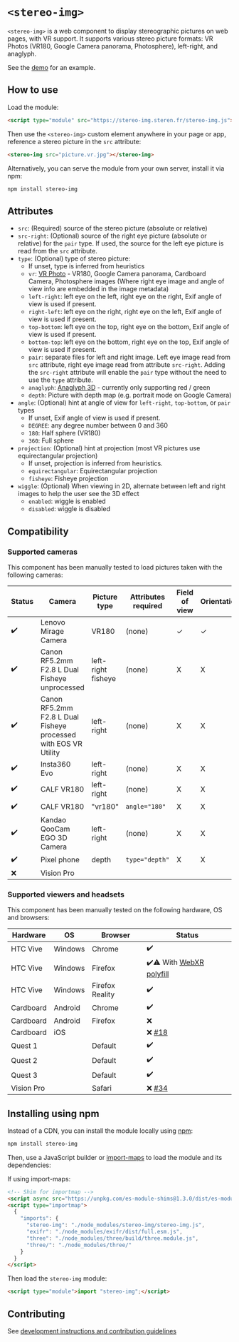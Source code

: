 # `<stereo-img>`

`<stereo-img>` is a web component to display stereographic pictures on web pages, with VR support.
It supports various stereo picture formats: VR Photos (VR180, Google Camera panorama, Photosphere), left-right, and anaglyph.

See the [demo](https://stereo-img.steren.fr/) for an example.

## How to use

Load the module:

```html
<script type="module" src="https://stereo-img.steren.fr/stereo-img.js"></script>
```

Then use the `<stereo-img>` custom element anywhere in your page or app, reference a stereo picture in the `src` attribute:

```html
<stereo-img src="picture.vr.jpg"></stereo-img>
```

Alternatively, you can serve the module from your own server, install it via npm:

```bash
npm install stereo-img
```

## Attributes

* `src`: (Required) source of the stereo picture (absolute or relative)
* `src-right`: (Optional) source of the right eye picture (absolute or relative) for the `pair` type. If used, the source for the left eye picture is read from the `src` attribute.
* `type`: (Optional) type of stereo picture:
  - If unset, type is inferred from heuristics
  - `vr`: [VR Photo](https://developers.google.com/vr/reference/cardboard-camera-vr-photo-format) - VR180, Google Camera panorama, Cardboard Camera, Photosphere images (Where right eye image and angle of view info are embedded in the image metadata) 
  - `left-right`: left eye on the left, right eye on the right, Exif angle of view is used if present.
  - `right-left`: left eye on the right, right eye on the left, Exif angle of view is used if present.
  - `top-bottom`: left eye on the top, right eye on the bottom, Exif angle of view is used if present.
  - `bottom-top`: left eye on the bottom, right eye on the top, Exif angle of view is used if present.
  - `pair`: separate files for left and right image. Left eye image read from `src` attribute, right eye image read from attribute `src-right`. Adding the `src-right` attribute will enable the `pair` type without the need to use the `type` attribute.
  - `anaglyph`: [Anaglyph 3D](https://en.wikipedia.org/wiki/Anaglyph_3D) - currently only supporting red / green
  - `depth`: Picture with depth map (e.g. portrait mode on Google Camera)
* `angle`: (Optional) hint at angle of view for `left-right`, `top-bottom`, or `pair` types
  - If unset, Exif angle of view is used if present.
  - `DEGREE`: any degree number between 0 and 360
  - `180`: Half sphere (VR180)
  - `360`: Full sphere
* `projection`: (Optional) hint at projection (most VR pictures use equirectangular projection)
  - If unset, projection is inferred from heuristics.
  - `equirectangular`: Equirectangular projection
  - `fisheye`: Fisheye projection
* `wiggle`: (Optional) When viewing in 2D, alternate between left and right images to help the user see the 3D effect
  - `enabled`: wiggle is enabled
  - `disabled`: wiggle is disabled

## Compatibility

### Supported cameras

This component has been manually tested to load pictures taken with the following cameras:

| Status | Camera                              | Picture type        | Attributes required                   |  Field of view | Orientation |
| ------ | ----------------------------------- | ------------------- | ------------------------------------- | ------------- | ----------- |
| ✔️     | Lenovo Mirage Camera                | VR180               | (none)                                |  ✓           | ✓ 
| ✔️     | Canon RF5.2mm F2.8 L Dual Fisheye unprocessed | left-right fisheye           | (none)             |  X           | X 
| ✔️     | Canon RF5.2mm F2.8 L Dual Fisheye processed with EOS VR Utility | left-right | (none)             |  X           | X 
| ✔️     | Insta360 Evo                        | left-right          | (none)                                |  X           | X 
| ✔️     | CALF VR180                          | left-right          | (none)                                |  X           | X 
| ✔️     | CALF VR180                          | "vr180"             | `angle="180"`                         |  X           | X 
| ✔️     | Kandao QooCam EGO 3D Camera         | left-right          | (none)                                |  X           | X 
| ✔️     | Pixel phone                         | depth               | `type="depth"`                        |  X           | X 
| ❌     | Vision Pro                          |                     |                                       |              | 

### Supported viewers and headsets

This component has been manually tested on the following hardware, OS and browsers:

| Hardware    | OS          | Browser         | Status |
| ----------- | -------     | --------------- | ------ |
| HTC Vive    | Windows     | Chrome          | ✔️
| HTC Vive    | Windows     | Firefox         | ✔️⚠️ With [WebXR polyfill](https://github.com/immersive-web/webxr-polyfill)
| HTC Vive    | Windows     | Firefox Reality | ✔️
| Cardboard   | Android     | Chrome          | ✔️
| Cardboard   | Android     | Firefox         | ❌
| Cardboard   | iOS         |                 | ❌ [#18](https://github.com/steren/stereo-img/issues/18)
| Quest 1     |             | Default         | ✔️
| Quest 2     |             | Default         | ✔️️
| Quest 3     |             | Default         | ✔️️
| Vision Pro  |             | Safari          | ❌ [#34](https://github.com/steren/stereo-img/issues/34)

## Installing using npm

Instead of a CDN, you can install the module locally using [npm](https://www.npmjs.com/):

```bash
npm install stereo-img
```

Then, use a JavaScript builder or [import-maps](https://github.com/WICG/import-maps) to load the module and its dependencies:

If using import-maps:

```html
<!-- Shim for importmap -->
<script async src="https://unpkg.com/es-module-shims@1.3.0/dist/es-module-shims.js"></script>
<script type="importmap">
  {
    "imports": {
      "stereo-img": "./node_modules/stereo-img/stereo-img.js",
      "exifr": "./node_modules/exifr/dist/full.esm.js",
      "three": "./node_modules/three/build/three.module.js",
      "three/": "./node_modules/three/"
    }
  }
</script>
```

Then load the `stereo-img` module:

```html
<script type="module">import "stereo-img";</script>
```

## Contributing

See [development instructions and contribution guidelines](CONTRIBUTING.md)
